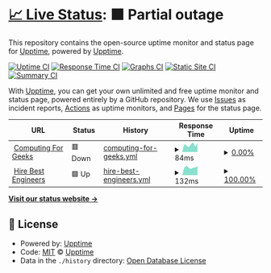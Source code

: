# [📈 Live Status](https://demo.upptime.js.org): <!--live status--> **🟧 Partial outage**

This repository contains the open-source uptime monitor and status page for [Upptime](https://upptime.js.org), powered by [Upptime](https://github.com/upptime/upptime).

[![Uptime CI](https://github.com/shamallah/web-uptime/workflows/Uptime%20CI/badge.svg)](https://github.com/shamallah/web-uptime/actions?query=workflow%3A%22Uptime+CI%22)
[![Response Time CI](https://github.com/shamallah/web-uptime/workflows/Response%20Time%20CI/badge.svg)](https://github.com/shamallah/web-uptime/actions?query=workflow%3A%22Response+Time+CI%22)
[![Graphs CI](https://github.com/shamallah/web-uptime/workflows/Graphs%20CI/badge.svg)](https://github.com/shamallah/web-uptime/actions?query=workflow%3A%22Graphs+CI%22)
[![Static Site CI](https://github.com/shamallah/web-uptime/workflows/Static%20Site%20CI/badge.svg)](https://github.com/shamallah/web-uptime/actions?query=workflow%3A%22Static+Site+CI%22)
[![Summary CI](https://github.com/shamallah/web-uptime/workflows/Summary%20CI/badge.svg)](https://github.com/shamallah/web-uptime/actions?query=workflow%3A%22Summary+CI%22)

With [Upptime](https://upptime.js.org), you can get your own unlimited and free uptime monitor and status page, powered entirely by a GitHub repository. We use [Issues](https://github.com/upptime/upptime/issues) as incident reports, [Actions](https://github.com/shamallah/web-uptime/actions) as uptime monitors, and [Pages](https://demo.upptime.js.org) for the status page.

<!--start: status pages-->
<!-- This summary is generated by Upptime (https://github.com/upptime/upptime) -->
<!-- Do not edit this manually, your changes will be overwritten -->
<!-- prettier-ignore -->
| URL | Status | History | Response Time | Uptime |
| --- | ------ | ------- | ------------- | ------ |
| <img alt="" src="https://favicons.githubusercontent.com/computingforgeeks.com" height="13"> [Computing For Geeks](https://computingforgeeks.com) | 🟥 Down | [computing-for-geeks.yml](https://github.com/shamallah/web-uptime/commits/HEAD/history/computing-for-geeks.yml) | <details><summary><img alt="Response time graph" src="./graphs/computing-for-geeks/response-time-week.png" height="20"> 84ms</summary><br><a href="https://shamallah.github.io/web-uptime/history/computing-for-geeks"><img alt="Response time 118" src="https://img.shields.io/endpoint?url=https%3A%2F%2Fraw.githubusercontent.com%2Fshamallah%2Fweb-uptime%2FHEAD%2Fapi%2Fcomputing-for-geeks%2Fresponse-time.json"></a><br><a href="https://shamallah.github.io/web-uptime/history/computing-for-geeks"><img alt="24-hour response time 105" src="https://img.shields.io/endpoint?url=https%3A%2F%2Fraw.githubusercontent.com%2Fshamallah%2Fweb-uptime%2FHEAD%2Fapi%2Fcomputing-for-geeks%2Fresponse-time-day.json"></a><br><a href="https://shamallah.github.io/web-uptime/history/computing-for-geeks"><img alt="7-day response time 84" src="https://img.shields.io/endpoint?url=https%3A%2F%2Fraw.githubusercontent.com%2Fshamallah%2Fweb-uptime%2FHEAD%2Fapi%2Fcomputing-for-geeks%2Fresponse-time-week.json"></a><br><a href="https://shamallah.github.io/web-uptime/history/computing-for-geeks"><img alt="30-day response time 91" src="https://img.shields.io/endpoint?url=https%3A%2F%2Fraw.githubusercontent.com%2Fshamallah%2Fweb-uptime%2FHEAD%2Fapi%2Fcomputing-for-geeks%2Fresponse-time-month.json"></a><br><a href="https://shamallah.github.io/web-uptime/history/computing-for-geeks"><img alt="1-year response time 118" src="https://img.shields.io/endpoint?url=https%3A%2F%2Fraw.githubusercontent.com%2Fshamallah%2Fweb-uptime%2FHEAD%2Fapi%2Fcomputing-for-geeks%2Fresponse-time-year.json"></a></details> | <details><summary><a href="https://shamallah.github.io/web-uptime/history/computing-for-geeks">0.00%</a></summary><a href="https://shamallah.github.io/web-uptime/history/computing-for-geeks"><img alt="All-time uptime 0.00%" src="https://img.shields.io/endpoint?url=https%3A%2F%2Fraw.githubusercontent.com%2Fshamallah%2Fweb-uptime%2FHEAD%2Fapi%2Fcomputing-for-geeks%2Fuptime.json"></a><br><a href="https://shamallah.github.io/web-uptime/history/computing-for-geeks"><img alt="24-hour uptime 0.00%" src="https://img.shields.io/endpoint?url=https%3A%2F%2Fraw.githubusercontent.com%2Fshamallah%2Fweb-uptime%2FHEAD%2Fapi%2Fcomputing-for-geeks%2Fuptime-day.json"></a><br><a href="https://shamallah.github.io/web-uptime/history/computing-for-geeks"><img alt="7-day uptime 0.00%" src="https://img.shields.io/endpoint?url=https%3A%2F%2Fraw.githubusercontent.com%2Fshamallah%2Fweb-uptime%2FHEAD%2Fapi%2Fcomputing-for-geeks%2Fuptime-week.json"></a><br><a href="https://shamallah.github.io/web-uptime/history/computing-for-geeks"><img alt="30-day uptime 1.38%" src="https://img.shields.io/endpoint?url=https%3A%2F%2Fraw.githubusercontent.com%2Fshamallah%2Fweb-uptime%2FHEAD%2Fapi%2Fcomputing-for-geeks%2Fuptime-month.json"></a><br><a href="https://shamallah.github.io/web-uptime/history/computing-for-geeks"><img alt="1-year uptime 0.00%" src="https://img.shields.io/endpoint?url=https%3A%2F%2Fraw.githubusercontent.com%2Fshamallah%2Fweb-uptime%2FHEAD%2Fapi%2Fcomputing-for-geeks%2Fuptime-year.json"></a></details>
| <img alt="" src="https://favicons.githubusercontent.com/hirebestengineers.com" height="13"> [Hire Best Engineers](https://hirebestengineers.com/) | 🟩 Up | [hire-best-engineers.yml](https://github.com/shamallah/web-uptime/commits/HEAD/history/hire-best-engineers.yml) | <details><summary><img alt="Response time graph" src="./graphs/hire-best-engineers/response-time-week.png" height="20"> 132ms</summary><br><a href="https://shamallah.github.io/web-uptime/history/hire-best-engineers"><img alt="Response time 495" src="https://img.shields.io/endpoint?url=https%3A%2F%2Fraw.githubusercontent.com%2Fshamallah%2Fweb-uptime%2FHEAD%2Fapi%2Fhire-best-engineers%2Fresponse-time.json"></a><br><a href="https://shamallah.github.io/web-uptime/history/hire-best-engineers"><img alt="24-hour response time 128" src="https://img.shields.io/endpoint?url=https%3A%2F%2Fraw.githubusercontent.com%2Fshamallah%2Fweb-uptime%2FHEAD%2Fapi%2Fhire-best-engineers%2Fresponse-time-day.json"></a><br><a href="https://shamallah.github.io/web-uptime/history/hire-best-engineers"><img alt="7-day response time 132" src="https://img.shields.io/endpoint?url=https%3A%2F%2Fraw.githubusercontent.com%2Fshamallah%2Fweb-uptime%2FHEAD%2Fapi%2Fhire-best-engineers%2Fresponse-time-week.json"></a><br><a href="https://shamallah.github.io/web-uptime/history/hire-best-engineers"><img alt="30-day response time 163" src="https://img.shields.io/endpoint?url=https%3A%2F%2Fraw.githubusercontent.com%2Fshamallah%2Fweb-uptime%2FHEAD%2Fapi%2Fhire-best-engineers%2Fresponse-time-month.json"></a><br><a href="https://shamallah.github.io/web-uptime/history/hire-best-engineers"><img alt="1-year response time 495" src="https://img.shields.io/endpoint?url=https%3A%2F%2Fraw.githubusercontent.com%2Fshamallah%2Fweb-uptime%2FHEAD%2Fapi%2Fhire-best-engineers%2Fresponse-time-year.json"></a></details> | <details><summary><a href="https://shamallah.github.io/web-uptime/history/hire-best-engineers">100.00%</a></summary><a href="https://shamallah.github.io/web-uptime/history/hire-best-engineers"><img alt="All-time uptime 100.00%" src="https://img.shields.io/endpoint?url=https%3A%2F%2Fraw.githubusercontent.com%2Fshamallah%2Fweb-uptime%2FHEAD%2Fapi%2Fhire-best-engineers%2Fuptime.json"></a><br><a href="https://shamallah.github.io/web-uptime/history/hire-best-engineers"><img alt="24-hour uptime 100.00%" src="https://img.shields.io/endpoint?url=https%3A%2F%2Fraw.githubusercontent.com%2Fshamallah%2Fweb-uptime%2FHEAD%2Fapi%2Fhire-best-engineers%2Fuptime-day.json"></a><br><a href="https://shamallah.github.io/web-uptime/history/hire-best-engineers"><img alt="7-day uptime 100.00%" src="https://img.shields.io/endpoint?url=https%3A%2F%2Fraw.githubusercontent.com%2Fshamallah%2Fweb-uptime%2FHEAD%2Fapi%2Fhire-best-engineers%2Fuptime-week.json"></a><br><a href="https://shamallah.github.io/web-uptime/history/hire-best-engineers"><img alt="30-day uptime 100.00%" src="https://img.shields.io/endpoint?url=https%3A%2F%2Fraw.githubusercontent.com%2Fshamallah%2Fweb-uptime%2FHEAD%2Fapi%2Fhire-best-engineers%2Fuptime-month.json"></a><br><a href="https://shamallah.github.io/web-uptime/history/hire-best-engineers"><img alt="1-year uptime 100.00%" src="https://img.shields.io/endpoint?url=https%3A%2F%2Fraw.githubusercontent.com%2Fshamallah%2Fweb-uptime%2FHEAD%2Fapi%2Fhire-best-engineers%2Fuptime-year.json"></a></details>

<!--end: status pages-->

[**Visit our status website →**](https://demo.upptime.js.org)

## 📄 License

- Powered by: [Upptime](https://github.com/upptime/upptime)
- Code: [MIT](./LICENSE) © [Upptime](https://upptime.js.org)
- Data in the `./history` directory: [Open Database License](https://opendatacommons.org/licenses/odbl/1-0/)
